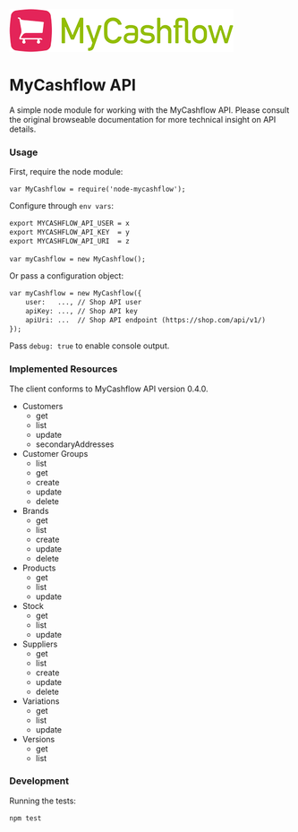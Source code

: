 ![MyCashflow](mycashflow.png "MyCashflow")

# MyCashflow API

A simple node module for working with the MyCashflow API. Please consult the original browseable documentation for more technical insight on API details.

### Usage

First, require the node module:

	var MyCashflow = require('node-mycashflow');

Configure through `env vars`:
	
	export MYCASHFLOW_API_USER = x
	export MYCASHFLOW_API_KEY  = y
	export MYCASHFLOW_API_URI  = z

	var myCashflow = new MyCashflow();	
	
Or pass a configuration object:

	var myCashflow = new MyCashflow({
		user:   ..., // Shop API user
		apiKey: ..., // Shop API key
		apiUri: ...  // Shop API endpoint (https://shop.com/api/v1/)
	});
	
Pass `debug: true` to enable console output.

### Implemented Resources

The client conforms to MyCashflow API version 0.4.0.

* Customers
	* get
	* list
	* update
	* secondaryAddresses	
* Customer Groups
	* list
	* get
	* create
	* update
	* delete
* Brands
	* get
	* list
	* create
	* update
	* delete
* Products
	* get
	* list
	* update
* Stock
	* get
	* list
	* update
* Suppliers
	* get
	* list
	* create
	* update
	* delete
* Variations
	* get
	* list
	* update
* Versions
	* get
	* list
	
### Development

Running the tests:

	npm test